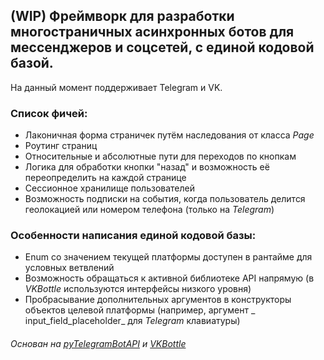 ## (WIP) Фреймворк для разработки многостраничных асинхронных ботов для мессенджеров и соцсетей, с единой кодовой базой.

На данный момент поддерживает Telegram и VK.

### Список фичей:

- Лаконичная форма страничек путём наследования от класса _Page_
- Роутинг страниц
- Относительные и абсолютные пути для переходов по кнопкам
- Логика для обработки кнопки "назад" и возможность её переопределить на каждой странице
- Сессионное хранилище пользователей
- Возможность подписки на события, когда пользователь делится геолокацией или номером телефона (только на _Telegram_)

### Особенности написания единой кодовой базы:

- Enum со значением текущей платформы доступен в рантайме для условных ветвлений
- Возможность обращаться к активной библиотеке API напрямую (в _VKBottle_ используются интерфейсы низкого уровня)
- Пробрасывание дополнительных аргументов в конструкторы объектов целевой платформы (например, аргумент _
  input_field_placeholder_ для _Telegram_ клавиатуры)

###### Основан на [pyTelegramBotAPI](https://github.com/eternnoir/pyTelegramBotAPI) и [VKBottle](https://github.com/vkbottle/vkbottle)
